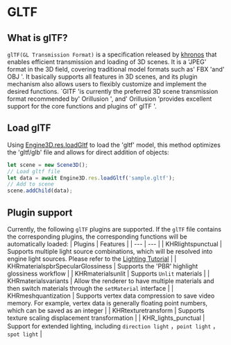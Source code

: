 # GLTF
## What is glTF?
`glTF(GL Transmission Format)`  is a specification released by [khronos](https://www.khronos.org/gltf)  that enables efficient transmission and loading of 3D scenes. It is a 'JPEG' format in the 3D field, covering traditional model formats such as' FBX 'and' OBJ '. It basically supports all features in 3D scenes, and its plugin mechanism also allows users to flexibly customize and implement the desired functions.
`GlTF 'is currently the preferred 3D scene transmission format recommended by' Orillusion ', and' Orillusion 'provides excellent support for the core functions and plugins of' glTF '.

## Load glTF
Using [Engine3D.res.loadGltf](/api/classes/Res#loadgltf) to load the 'gltf' model, this method optimizes the 'gltf/glb' file and allows for direct addition of objects:
```ts
let scene = new Scene3D();
// Load gltf file
let data = await Engine3D.res.loadGltf('sample.gltf');
// Add to scene
scene.addChild(data);
```

## Plugin support
Currently, the following `glTF` plugins are supported. If the `glTF` file contains the corresponding plugins, the corresponding functions will be automatically loaded:
| Plugins | Features |
| --- | --- |
| KHRlightspunctual | Supports multiple light source combinations, which will be resolved into engine light sources. Please refer to the [Lighting Tutorial](/guide/graphics/lighting) |
| KHRmaterialspbrSpecularGlossiness | Supports the 'PBR' highlight glossiness workflow |
| KHRmaterialsunlit | Supports  `Unlit` materials |
| KHRmaterialsvariants | Allow the renderer to have multiple materials and then switch materials through the `setMaterial` interface |
| KHRmeshquantization | Supports vertex data compression to save video memory. For example, vertex data is generally floating point numbers, which can be saved as an integer |
| KHRtexturetransform | Supports texture scaling displacement transformation |
| KHR_lights_punctual | Support for extended lighting, including `direction light` ，`point light` ， `spot light` |